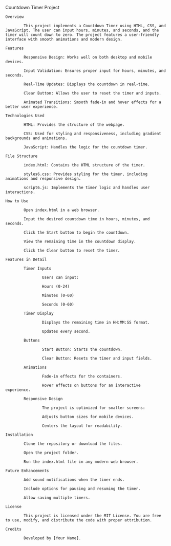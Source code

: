 Countdown Timer Project

    Overview

            This project implements a Countdown Timer using HTML, CSS, and JavaScript. The user can input hours, minutes, and seconds, and the timer will count down to zero. The project features a user-friendly interface with smooth animations and modern design.

    Features

            Responsive Design: Works well on both desktop and mobile devices.

            Input Validation: Ensures proper input for hours, minutes, and seconds.

            Real-Time Updates: Displays the countdown in real-time.

            Clear Button: Allows the user to reset the timer and inputs.

            Animated Transitions: Smooth fade-in and hover effects for a better user experience.

    Technologies Used

            HTML: Provides the structure of the webpage.

            CSS: Used for styling and responsiveness, including gradient backgrounds and animations.

            JavaScript: Handles the logic for the countdown timer.

    File Structure

            index.html: Contains the HTML structure of the timer.

            styles6.css: Provides styling for the timer, including animations and responsive design.

            script6.js: Implements the timer logic and handles user interactions.

    How to Use

            Open index.html in a web browser.

            Input the desired countdown time in hours, minutes, and seconds.

            Click the Start button to begin the countdown.

            View the remaining time in the countdown display.

            Click the Clear button to reset the timer.

    Features in Detail

            Timer Inputs

                    Users can input:

                    Hours (0-24)

                    Minutes (0-60)

                    Seconds (0-60)

            Timer Display

                    Displays the remaining time in HH:MM:SS format.

                    Updates every second.

            Buttons

                    Start Button: Starts the countdown.

                    Clear Button: Resets the timer and input fields.

            Animations

                    Fade-in effects for the containers.

                    Hover effects on buttons for an interactive experience.

            Responsive Design

                    The project is optimized for smaller screens:

                    Adjusts button sizes for mobile devices.

                    Centers the layout for readability.

    Installation

            Clone the repository or download the files.

            Open the project folder.

            Run the index.html file in any modern web browser.

    Future Enhancements

            Add sound notifications when the timer ends.

            Include options for pausing and resuming the timer.

            Allow saving multiple timers.

    License

            This project is licensed under the MIT License. You are free to use, modify, and distribute the code with proper attribution.

    Credits

            Developed by [Your Name].